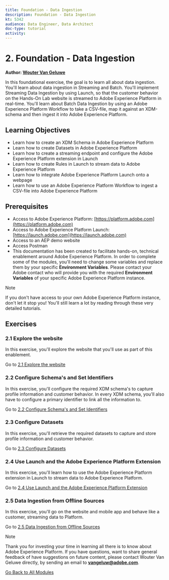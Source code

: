 ```yaml
---
title: Foundation - Data Ingestion
description: Foundation - Data Ingestion
kt: 5342
audience: Data Engineer, Data Architect
doc-type: tutorial
activity: 
---
```


# 2. Foundation - Data Ingestion

**Author: [Wouter Van Geluwe](https://www.linkedin.com/in/woutervangeluwe/)**

In this foundational exercise, the goal is to learn all about data ingestion. You'll learn about data ingestion in Streaming and Batch. You'll implement Streaming Data Ingestion by using Launch, so that the customer behavior on the Hands-On Lab website is streamed to Adobe Experience Platform in real-time. You'll learn about Batch Data Ingestion by using an Adobe Experience Platform Workflow to take a CSV-file, map it against an XDM-schema and then ingest it into Adobe Experience Platform. 

## Learning Objectives

- Learn how to create an XDM Schema in Adobe Experience Platform
- Learn how to create Datasets in Adobe Experience Platform
- Learn how to create a streaming endpoint and configure the Adobe Experience Platform extension in Launch
- Learn how to create Rules in Launch to stream data to Adobe Experience Platform
- Learn how to integrate Adobe Experience Platform Launch onto a webpage
- Learn how to use an Adobe Experience Platform Workflow to ingest a CSV-file into Adobe Experience Platform

## Prerequisites

- Access to Adobe Experience Platform: [https://platform.adobe.com](https://platform.adobe.com)
- Access to Adobe Experience Platform Launch: [https://launch.adobe.com](https://launch.adobe.com)
- Access to an AEP demo website
- Access Postman
- This documentation has been created to facilitate hands-on, technical enablement around Adobe Experience Platform. In order to complete some of the modules, you'll need to change some variables and replace them by your specific **Environment Variables**. Please contact your Adobe contact who will provide you with the required **Environment Variables** of your specific Adobe Experience Platform instance.

>[!NOTE]
>
>If you don't have access to your own Adobe Experience Platform instance, don't let it stop you! You'll still learn a lot by reading through these very detailed tutorials.

## Exercises

### 2.1 Explore the website

In this exercise, you'll explore the website that you'll use as part of this enablement.

Go to [2.1 Explore the website](./ex1.md)

### 2.2 Configure Schema's and Set Identifiers

In this exercise, you'll configure the required XDM schema's to capture profile information and customer behavior. In every XDM schema, you'll also have to configure a primary identifier to link all the information to.

Go to [2.2 Configure Schema's and Set Identifiers](./ex2.md)

### 2.3 Configure Datasets

In this exercise, you'll retrieve the required datasets to capture and store profile information and customer behavior.

Go to [2.3 Configure Datasets](./ex3.md)

### 2.4 Use Launch and the Adobe Experience Platform Extension

In this exercise, you'll learn how to use the Adobe Experience Platform extension in Launch to stream data to Adobe Experience Platform.

Go to [2.4 Use Launch and the Adobe Experience Platform Extension](./ex4.md)

### 2.5 Data Ingestion from Offline Sources

In this exercise, you'll go on the website and mobile app and behave like a customer, streaming data to Platform.

Go to [2.5 Data Ingestion from Offline Sources](./ex5.md)

>[!NOTE]
>
>Thank you for investing your time in learning all there is to know about Adobe Experience Platform. If you have questions, want to share general feedback of have suggestions on future content, please contact Wouter Van Geluwe directly, by sending an email to **vangeluw@adobe.com**.

[Go Back to All Modules](../../overview.md)
